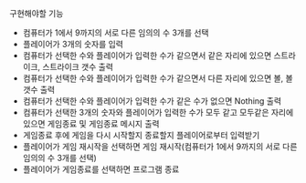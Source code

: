 구현해야할 기능
- 컴퓨터가 1에서 9까지의 서로 다른 임의의 수 3개를 선택
- 플레이어가 3개의 숫자를 입력
- 컴퓨터가 선택한 수와 플레이어가 입력한 수가 같으면서 같은 자리에 있으면 스트라이크, 스트라이크 갯수 출력
- 컴퓨터가 선택한 수와 플레이어가 입력한 수가 같으면서 다른 자리에 있으면 볼, 볼 갯수 출력
- 컴퓨터가 선택한 수와 플레이어가 입력한 수가 같은 수가 없으면 Nothing 출력
- 컴퓨터가 선택한 3개의 숫자와 플레이어가 입력한 수가 모두 같고 모두같은 자리에 있으면 게임종료 및 게임종료 메시지 출력
- 게임종료 후에 게임을 다시 시작할지 종료할지 플레이어로부터 입력받기
- 플레이어가 게임 재시작을 선택하면 게임 재시작(컴퓨터가 1에서 9까지의 서로 다른 임의의 수 3개를 선택)
- 플레이어가 게임종료를 선택하면 프로그램 종료
